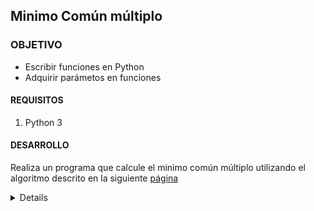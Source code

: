  

	
## Minimo Común múltiplo

### OBJETIVO 

- Escribir funciones en Python
- Adquirir parámetos en funciones


#### REQUISITOS 

1. Python 3

#### DESARROLLO

Realiza un programa que calcule el minimo común múltiplo utilizando el algoritmo descrito en la siguiente [página](https://www.smartick.es/blog/matematicas/recursos-didacticos/minimo-comun-multiplo-mcm/)

<details>
	Código
	def min_com_multiplo (num1, num2):
		divisor = 2
		mcm = 1
		while num1 > 1 or num2 > 1:
			if num1 % divisor == 0:
				num1 = num1 / divisor
				dividido = True
			if num2 % divisor == 0:
				num2 = num2 / divisor
				dividido = True
			if dividido:
				mcm *= divisor
				dividido = False
			else:
				divisor += 1
		return mcm

	print(min_com_multiplo(18,91))

</details> 

